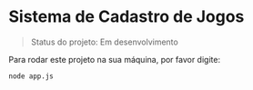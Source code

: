 <h1> Sistema de Cadastro de Jogos</h1>

> Status do projeto: Em desenvolvimento

Para rodar este projeto na sua máquina, por favor digite:

```
node app.js
```
